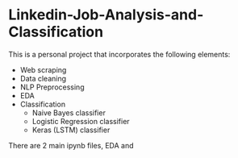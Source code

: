 # Linkedin-Job-Analysis-and-Classification

This is a personal project that incorporates the following elements:
- Web scraping
- Data cleaning
- NLP Preprocessing
- EDA
- Classification
    - Naive Bayes classifier
    - Logistic Regression classifier
    - Keras (LSTM) classifier

There are 2 main ipynb files, EDA and 
